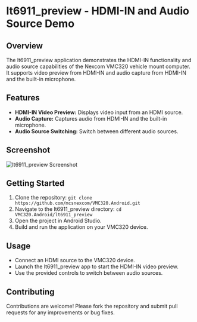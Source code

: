 # lt6911_preview - HDMI-IN and Audio Source Demo

## Overview

The lt6911_preview application demonstrates the HDMI-IN functionality and audio source capabilities of the Nexcom VMC320 vehicle mount computer. It supports video preview from HDMI-IN and audio capture from HDMI-IN and the built-in microphone.

## Features

- **HDMI-IN Video Preview:** Displays video input from an HDMI source.
- **Audio Capture:** Captures audio from HDMI-IN and the built-in microphone.
- **Audio Source Switching:** Switch between different audio sources.

## Screenshot

![lt6911_preview Screenshot](screen/HDMI-IN.png)

## Getting Started

1. Clone the repository: `git clone https://github.com/mcsnexcom/VMC320.Android.git`
2. Navigate to the lt6911_preview directory: `cd VMC320.Android/lt6911_preview`
3. Open the project in Android Studio.
4. Build and run the application on your VMC320 device.

## Usage

- Connect an HDMI source to the VMC320 device.
- Launch the lt6911_preview app to start the HDMI-IN video preview.
- Use the provided controls to switch between audio sources.

## Contributing

Contributions are welcome! Please fork the repository and submit pull requests for any improvements or bug fixes.

